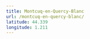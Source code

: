 ```yaml
---
title: Montcuq-en-Quercy-Blanc
url: /montcuq-en-quercy-blanc/
latitude: 44.339
longitude: 1.211
---
```

